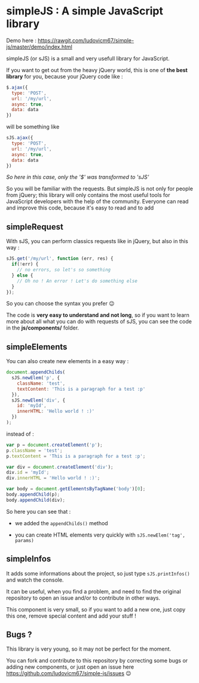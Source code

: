 # simpleJS : A simple JavaScript library

Demo here : https://rawgit.com/ludovicm67/simple-js/master/demo/index.html

simpleJS (or sJS) is a small and very usefull library for JavaScript.

If you want to get out from the heavy jQuery world, this is one of **the best library** for you, because your jQuery code like :

```js
$.ajax({
  type: 'POST',
  url: '/my/url',
  async: true,
  data: data
})
```

will be something like

```js
sJS.ajax({
  type: 'POST',
  url: '/my/url',
  async: true,
  data: data
})
```

*So here in this case, only the '$' was transformed to 'sJS'*

So you will be familiar with the requests. But simpleJS is not only for people from jQuery; this library will only contains the most useful tools for JavaScript developers with the help of the community. Everyone can read and improve this code, because it's easy to read and to add 



## simpleRequest

With sJS, you can perform classics requests like in jQuery, but also in this way :

```js
sJS.get('/my/url', function (err, res) {
  if(!err) {
    // no errors, so let's so something
  } else {
    // Oh no ! An error ! Let's do something else
  }
});
```

So you can choose the syntax you prefer :wink:

The code is **very easy to understand and not long**, so if you want to learn more about all what you can do with requests of sJS, you can see the code in the **js/components/** folder.


## simpleElements

You can also create new elements in a easy way :

```js
document.appendChilds(
  sJS.newElem('p', {
    className: 'test',
    textContent: 'This is a paragraph for a test :p'
  }),
  sJS.newElem('div', {
    id: 'myId',
    innerHTML: 'Hello world ! :)'
  })
);
```

instead of :

```js
var p = document.createElement('p');
p.className = 'test';
p.textContent = 'This is a paragraph for a test :p';

var div = document.createElement('div');
div.id = 'myId';
div.innerHTML = 'Hello world ! :)';

var body = document.getElementsByTagName('body')[0];
body.appendChild(p);
body.appendChild(div);
```

So here you can see that :

 * we added the `appendChilds()` method

 * you can create HTML elements very quickly with `sJS.newElem('tag', params)`


## simpleInfos

It adds some informations about the project, so just type `sJS.printInfos()` and watch the console.

It can be useful, when you find a problem, and need to find the original repository to open an issue and/or to contribute in other ways.

This component is very small, so if you want to add a new one, just copy this one, remove special content and add your stuff !


## Bugs ?

This library is very young, so it may not be perfect for the moment.

You can fork and contribute to this repository by correcting some bugs or adding new components, or just open an issue here https://github.com/ludovicm67/simple-js/issues :wink:
